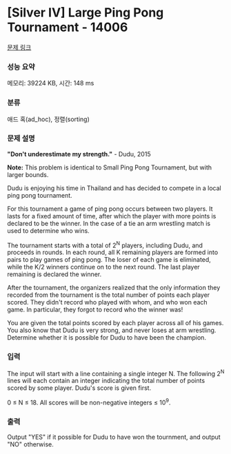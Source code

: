 # [Silver IV] Large Ping Pong Tournament - 14006 

[문제 링크](https://www.acmicpc.net/problem/14006) 

### 성능 요약

메모리: 39224 KB, 시간: 148 ms

### 분류

애드 혹(ad_hoc), 정렬(sorting)

### 문제 설명

<p><strong>"Don't underestimate my strength."</strong> - Dudu, 2015</p>

<p><strong>Note:</strong> This problem is identical to Small Ping Pong Tournament, but with larger bounds.</p>

<p>Dudu is enjoying his time in Thailand and has decided to compete in a local ping pong tournament.</p>

<p>For this tournament a game of ping pong occurs between two players. It lasts for a fixed amount of time, after which the player with more points is declared to be the winner. In the case of a tie an arm wrestling match is used to determine who wins.</p>

<p>The tournament starts with a total of 2<sup>N</sup> players, including Dudu, and proceeds in rounds. In each round, all K remaining players are formed into pairs to play games of ping pong. The loser of each game is eliminated, while the K/2 winners continue on to the next round. The last player remaining is declared the winner.</p>

<p>After the tournament, the organizers realized that the only information they recorded from the tournament is the total number of points each player scored. They didn't record who played with whom, and who won each game. In particular, they forgot to record who the winner was!</p>

<p>You are given the total points scored by each player across all of his games. You also know that Dudu is very strong, and never loses at arm wrestling. Determine whether it is possible for Dudu to have been the champion.</p>

### 입력 

 <p>The input will start with a line containing a single integer N. The following 2<sup>N</sup> lines will each contain an integer indicating the total number of points scored by some player. Dudu's score is given first.</p>

<p>0 ≤ N ≤ 18. All scores will be non-negative integers ≤ 10<sup>9</sup>.</p>

### 출력 

 <p>Output "YES" if it possible for Dudu to have won the tournment, and output "NO" otherwise.</p>

